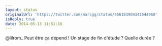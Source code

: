 ```yaml
---
layout: status
originalUrl: 'https://twitter.com/marcgg/status/466183904341544960'
isReply: true
date: 2014-05-13 11:51:18
---
```


@lilrom_ Peut être ça dépend ! Un stage de fin d'étude ? Quelle durée ?

